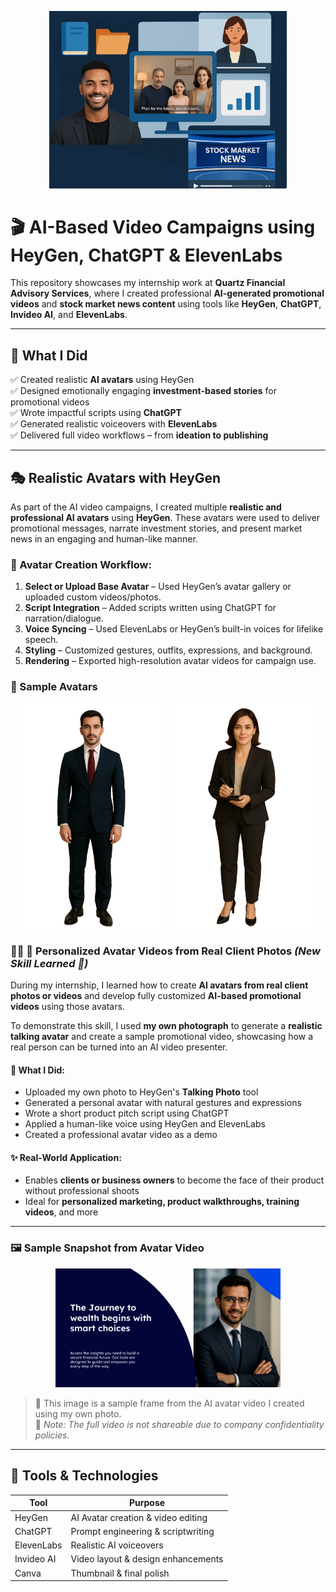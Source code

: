 <p align="center">
  <img src="course work.png" alt="AI Video Campaigns Logo" width="380"/>
</p>

# 🎬 AI-Based Video Campaigns using HeyGen, ChatGPT & ElevenLabs

This repository showcases my internship work at **Quartz Financial Advisory Services**, where I created professional **AI-generated promotional videos** and **stock market news content** using tools like **HeyGen**, **ChatGPT**, **Invideo AI**, and **ElevenLabs**.

---

## 🧠 What I Did

✅ Created realistic **AI avatars** using HeyGen  
✅ Designed emotionally engaging **investment-based stories** for promotional videos  
✅ Wrote impactful scripts using **ChatGPT**  
✅ Generated realistic voiceovers with **ElevenLabs**  
✅ Delivered full video workflows – from **ideation to publishing**

---
## 🎭 Realistic Avatars with HeyGen

As part of the AI video campaigns, I created multiple **realistic and professional AI avatars** using **HeyGen**. These avatars were used to deliver promotional messages, narrate investment stories, and present market news in an engaging and human-like manner.

### 🔧 Avatar Creation Workflow:

1. **Select or Upload Base Avatar** – Used HeyGen’s avatar gallery or uploaded custom videos/photos.
2. **Script Integration** – Added scripts written using ChatGPT for narration/dialogue.
3. **Voice Syncing** – Used ElevenLabs or HeyGen’s built-in voices for lifelike speech.
4. **Styling** – Customized gestures, outfits, expressions, and background.
5. **Rendering** – Exported high-resolution avatar videos for campaign use.

### 👤 Sample Avatars

<p align="center">
  <img src="Avatar (3).png" alt="AI Avatar 1" width="240"/>
  <img src="Avatar (8).png" alt="AI Avatar 2" width="240"/>
</p>

### 🧑‍💼 📸 Personalized Avatar Videos from Real Client Photos *(New Skill Learned 🚀)*

During my internship, I learned how to create **AI avatars from real client photos or videos** and develop fully customized **AI-based promotional videos** using those avatars. 

To demonstrate this skill, I used **my own photograph** to generate a **realistic talking avatar** and create a sample promotional video, showcasing how a real person can be turned into an AI video presenter.

#### 💼 What I Did:
- Uploaded my own photo to HeyGen's **Talking Photo** tool
- Generated a personal avatar with natural gestures and expressions
- Wrote a short product pitch script using ChatGPT
- Applied a human-like voice using HeyGen and ElevenLabs
- Created a professional avatar video as a demo

#### ✨ Real-World Application:
- Enables **clients or business owners** to become the face of their product without professional shoots
- Ideal for **personalized marketing, product walkthroughs, training videos**, and more

---

### 🖼️ Sample Snapshot from Avatar Video

<p align="center">
  <img src="sample .png" alt="AI Avatar Sample Frame" width="360"/>
</p>

> 🧠 This image is a sample frame from the AI avatar video I created using my own photo.  
> 🚫 *Note: The full video is not shareable due to company confidentiality policies.*



---

## 🧰 Tools & Technologies

| Tool         | Purpose                            |
|--------------|-------------------------------------|
| HeyGen       | AI Avatar creation & video editing |
| ChatGPT      | Prompt engineering & scriptwriting |
| ElevenLabs   | Realistic AI voiceovers            |
| Invideo AI   | Video layout & design enhancements |
| Canva        | Thumbnail & final polish           |
